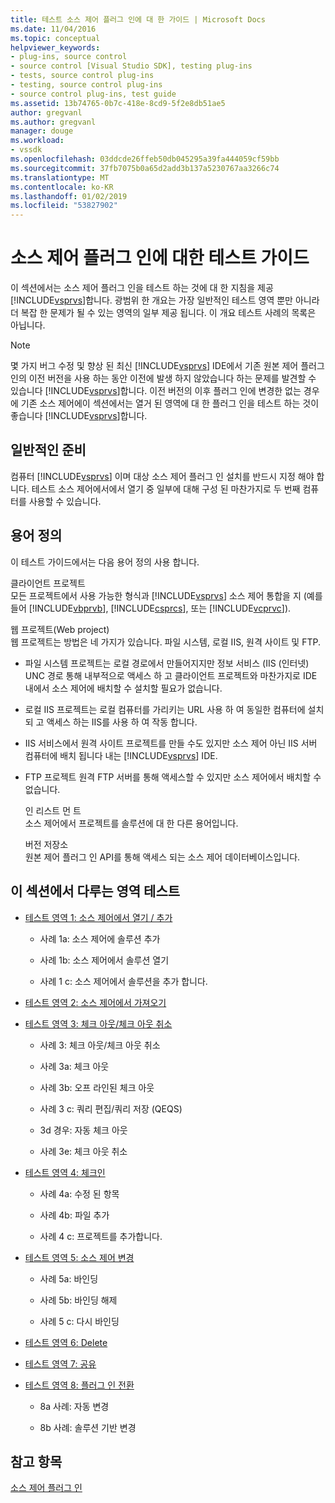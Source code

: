 ```yaml
---
title: 테스트 소스 제어 플러그 인에 대 한 가이드 | Microsoft Docs
ms.date: 11/04/2016
ms.topic: conceptual
helpviewer_keywords:
- plug-ins, source control
- source control [Visual Studio SDK], testing plug-ins
- tests, source control plug-ins
- testing, source control plug-ins
- source control plug-ins, test guide
ms.assetid: 13b74765-0b7c-418e-8cd9-5f2e8db51ae5
author: gregvanl
ms.author: gregvanl
manager: douge
ms.workload:
- vssdk
ms.openlocfilehash: 03ddcde26ffeb50db045295a39fa444059cf59bb
ms.sourcegitcommit: 37fb7075b0a65d2add3b137a5230767aa3266c74
ms.translationtype: MT
ms.contentlocale: ko-KR
ms.lasthandoff: 01/02/2019
ms.locfileid: "53827902"
---
```

# <a name="test-guide-for-source-control-plug-ins"></a>소스 제어 플러그 인에 대한 테스트 가이드
이 섹션에서는 소스 제어 플러그 인을 테스트 하는 것에 대 한 지침을 제공 [!INCLUDE[vsprvs](../../code-quality/includes/vsprvs_md.md)]합니다. 광범위 한 개요는 가장 일반적인 테스트 영역 뿐만 아니라 더 복잡 한 문제가 될 수 있는 영역의 일부 제공 됩니다. 이 개요 테스트 사례의 목록은 아닙니다.  
  
> [!NOTE]
>  몇 가지 버그 수정 및 향상 된 최신 [!INCLUDE[vsprvs](../../code-quality/includes/vsprvs_md.md)] IDE에서 기존 원본 제어 플러그 인의 이전 버전을 사용 하는 동안 이전에 발생 하지 않았습니다 하는 문제를 발견할 수 있습니다 [!INCLUDE[vsprvs](../../code-quality/includes/vsprvs_md.md)]합니다. 이전 버전의 이후 플러그 인에 변경한 없는 경우에 기존 소스 제어에이 섹션에서는 열거 된 영역에 대 한 플러그 인을 테스트 하는 것이 좋습니다 [!INCLUDE[vsprvs](../../code-quality/includes/vsprvs_md.md)]합니다.  
  
## <a name="common-preparation"></a>일반적인 준비  
 컴퓨터 [!INCLUDE[vsprvs](../../code-quality/includes/vsprvs_md.md)] 이며 대상 소스 제어 플러그 인 설치를 반드시 지정 해야 합니다. 테스트 소스 제어에서에서 열기 중 일부에 대해 구성 된 마찬가지로 두 번째 컴퓨터를 사용할 수 있습니다.  
  
## <a name="definition-of-terms"></a>용어 정의  
 이 테스트 가이드에서는 다음 용어 정의 사용 합니다.  
  
 클라이언트 프로젝트  
 모든 프로젝트에서 사용 가능한 형식과 [!INCLUDE[vsprvs](../../code-quality/includes/vsprvs_md.md)] 소스 제어 통합을 지 (예를 들어 [!INCLUDE[vbprvb](../../code-quality/includes/vbprvb_md.md)], [!INCLUDE[csprcs](../../data-tools/includes/csprcs_md.md)], 또는 [!INCLUDE[vcprvc](../../code-quality/includes/vcprvc_md.md)]).  
  
 웹 프로젝트(Web project)  
 웹 프로젝트는 방법은 네 가지가 있습니다. 파일 시스템, 로컬 IIS, 원격 사이트 및 FTP.  
  
- 파일 시스템 프로젝트는 로컬 경로에서 만들어지지만 정보 서비스 (IIS (인터넷) UNC 경로 통해 내부적으로 액세스 하 고 클라이언트 프로젝트와 마찬가지로 IDE 내에서 소스 제어에 배치할 수 설치할 필요가 없습니다.  
  
- 로컬 IIS 프로젝트는 로컬 컴퓨터를 가리키는 URL 사용 하 여 동일한 컴퓨터에 설치 되 고 액세스 하는 IIS를 사용 하 여 작동 합니다.  
  
- IIS 서비스에서 원격 사이트 프로젝트를 만들 수도 있지만 소스 제어 아닌 IIS 서버 컴퓨터에 배치 됩니다 내는 [!INCLUDE[vsprvs](../../code-quality/includes/vsprvs_md.md)] IDE.  
  
- FTP 프로젝트 원격 FTP 서버를 통해 액세스할 수 있지만 소스 제어에서 배치할 수 없습니다.  
  
  인 리스트 먼 트  
  소스 제어에서 프로젝트를 솔루션에 대 한 다른 용어입니다.  
  
  버전 저장소  
  원본 제어 플러그 인 API를 통해 액세스 되는 소스 제어 데이터베이스입니다.  
  
## <a name="test-areas-covered-in-this-section"></a>이 섹션에서 다루는 영역 테스트  
  
-   [테스트 영역 1: 소스 제어에서 열기 / 추가](../../extensibility/internals/test-area-1-add-to-open-from-source-control.md)  
  
    -   사례 1a: 소스 제어에 솔루션 추가  
  
    -   사례 1b: 소스 제어에서 솔루션 열기  
  
    -   사례 1 c: 소스 제어에서 솔루션을 추가 합니다.  
  
-   [테스트 영역 2: 소스 제어에서 가져오기](../../extensibility/internals/test-area-2-get-from-source-control.md)  
  
-   [테스트 영역 3: 체크 아웃/체크 아웃 취소](../../extensibility/internals/test-area-3-check-out-undo-checkout.md)  
  
    -   사례 3: 체크 아웃/체크 아웃 취소  
  
    -   사례 3a: 체크 아웃  
  
    -   사례 3b: 오프 라인된 체크 아웃  
  
    -   사례 3 c: 쿼리 편집/쿼리 저장 (QEQS)  
  
    -   3d 경우: 자동 체크 아웃  
  
    -   사례 3e: 체크 아웃 취소  
  
-   [테스트 영역 4: 체크인](../../extensibility/internals/test-area-4-check-in.md)  
  
    -   사례 4a: 수정 된 항목  
  
    -   사례 4b: 파일 추가  
  
    -   사례 4 c: 프로젝트를 추가합니다.  
  
-   [테스트 영역 5: 소스 제어 변경](../../extensibility/internals/test-area-5-change-source-control.md)  
  
    -   사례 5a: 바인딩  
  
    -   사례 5b: 바인딩 해제  
  
    -   사례 5 c: 다시 바인딩  
  
-   [테스트 영역 6: Delete](../../extensibility/internals/test-area-6-delete.md)  
  
-   [테스트 영역 7: 공유](../../extensibility/internals/test-area-7-share.md)  
  
-   [테스트 영역 8: 플러그 인 전환](../../extensibility/internals/test-area-8-plug-in-switching.md)  
  
    -   8a 사례: 자동 변경  
  
    -   8b 사례: 솔루션 기반 변경  
  
## <a name="see-also"></a>참고 항목  
 [소스 제어 플러그 인](../../extensibility/source-control-plug-ins.md)